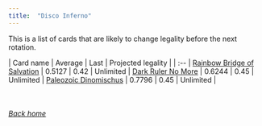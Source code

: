 ```yaml
---
title:  "Disco Inferno"
---
```


This is a list of cards that are likely to change legality before the next rotation.

| Card name | Average | Last | Projected legality |
| :-- |
[Rainbow Bridge of Salvation](https://db.ygoprodeck.com/card/?search=Rainbow%20Bridge%20of%20Salvation) | 0.5127 | 0.42 | Unlimited |
[Dark Ruler No More](https://db.ygoprodeck.com/card/?search=Dark%20Ruler%20No%20More) | 0.6244 | 0.45 | Unlimited |
[Paleozoic Dinomischus](https://db.ygoprodeck.com/card/?search=Paleozoic%20Dinomischus) | 0.7796 | 0.45 | Unlimited |

<br>

###### [Back home](index)